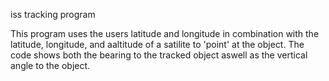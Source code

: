 iss tracking program

   This program uses the users latitude and longitude in combination with the latitude, longitude, and aaltitude of a satilite to 'point' at the object.
    The code shows both the bearing to the tracked object aswell as the vertical angle to the object.